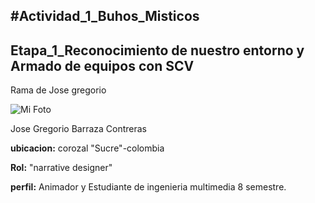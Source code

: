 #Actividad_1_Buhos_Misticos
----
Etapa_1_Reconocimiento de nuestro entorno y Armado de equipos con SCV
---
Rama de Jose gregorio

![Mi Foto](https://raw.githubusercontent.com/Barraz98128/Jose_Barraza/img_comida/Foto_Perfil.jpg)

Jose Gregorio Barraza Contreras 

**ubicacion:** corozal "Sucre"-colombia

**Rol:** "narrative designer"

**perfil:** Animador y Estudiante de ingenieria multimedia 8 semestre.
